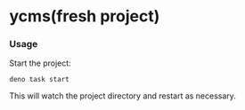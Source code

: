 # ycms(fresh project)

### Usage

Start the project:

```
deno task start
```

This will watch the project directory and restart as necessary.
